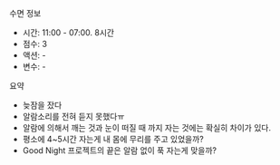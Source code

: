 수면 정보
- 시간: 11:00 - 07:00. 8시간
- 점수: 3
- 액션: -
- 변수: -

요약
- 늦잠을 잤다
- 알람소리를 전혀 듣지 못했다ㅠ
- 알람에 의해서 깨는 것과 눈이 떠질 때 까지 자는 것에는 확실히 차이가 있다. 
- 평소에 4~5시간 자는게 내 몸에 무리를 주고 있었을까? 
- Good Night 프로젝트의 끝은 알람 없이 푹 자는게 맞을까?